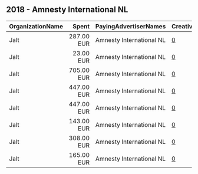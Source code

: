 ## 2018 - Amnesty International NL 
|OrganizationName|Spent|PayingAdvertiserNames|CreativeUrls|Impressions|Genders|AgeBrackets|CountryCodes|BillingAddresses|CandidateBallotInformation|
|:---|---:|:---|:---|---:|:---|:---|:---|:---|:---|
|Jalt|287.00 EUR|Amnesty International NL|[0](https://www.snap.com/political-ads/asset/2c1204d62b6f876ac271cf7709f84a02073ed58e2a2665e47c405f7e57807fe9?mediaType=mp4)|205,209||18+|netherlands|"Krom boomssloot 22-1,Amsterdam,1011GW,NL"||
|Jalt|23.00 EUR|Amnesty International NL|[0](https://www.snap.com/political-ads/asset/2c1204d62b6f876ac271cf7709f84a02073ed58e2a2665e47c405f7e57807fe9?mediaType=mp4)|23,864||18+|netherlands|"Krom boomssloot 22-1,Amsterdam,1011GW,NL"||
|Jalt|705.00 EUR|Amnesty International NL|[0](https://www.snap.com/political-ads/asset/90469d570baefa6ff54524a9500cada2de264c19ce69c509ae0d308f526b1a5b?mediaType=mp4)|665,106||18+|netherlands|"Krom boomssloot 22-1,Amsterdam,1011GW,NL"||
|Jalt|447.00 EUR|Amnesty International NL|[0](https://www.snap.com/political-ads/asset/fbee484863f1080e920e327566adb0f4d0d19be62ec2bc57b855f9444f14d43e?mediaType=mp4)|339,296||18+|netherlands|"Krom boomssloot 22-1,Amsterdam,1011GW,NL"||
|Jalt|447.00 EUR|Amnesty International NL|[0](https://www.snap.com/political-ads/asset/d05cdfacb048ff93ede56b5ea822b4e686dfe4dd9991442ab9fc22adc4537275?mediaType=mp4)|348,786||18+|netherlands|"Krom boomssloot 22-1,Amsterdam,1011GW,NL"||
|Jalt|143.00 EUR|Amnesty International NL|[0](https://www.snap.com/political-ads/asset/623887f895ef6641d0b7b54c168fbb7d4de55df9f62aab52b3eebbd46969071d?mediaType=mp4)|105,640||18+|netherlands|"Krom boomssloot 22-1,Amsterdam,1011GW,NL"||
|Jalt|308.00 EUR|Amnesty International NL|[0](https://www.snap.com/political-ads/asset/90469d570baefa6ff54524a9500cada2de264c19ce69c509ae0d308f526b1a5b?mediaType=mp4)|217,504||18+|netherlands|"Krom boomssloot 22-1,Amsterdam,1011GW,NL"||
|Jalt|165.00 EUR|Amnesty International NL|[0](https://www.snap.com/political-ads/asset/623887f895ef6641d0b7b54c168fbb7d4de55df9f62aab52b3eebbd46969071d?mediaType=mp4)|150,559||18+|netherlands|"Krom boomssloot 22-1,Amsterdam,1011GW,NL"||
